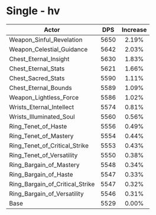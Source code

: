# Single - hv
| Actor | DPS | Increase |
|---|:---:|:---:|
|Weapon_Sinful_Revelation|5650|2.19%|
|Weapon_Celestial_Guidance|5642|2.03%|
|Chest_Eternal_Insight|5630|1.83%|
|Chest_Eternal_Stats|5621|1.66%|
|Chest_Sacred_Stats|5590|1.11%|
|Chest_Eternal_Bounds|5589|1.09%|
|Weapon_Lightless_Force|5586|1.02%|
|Wrists_Eternal_Intellect|5574|0.81%|
|Wrists_Illuminated_Soul|5560|0.56%|
|Ring_Tenet_of_Haste|5556|0.49%|
|Ring_Tenet_of_Mastery|5554|0.44%|
|Ring_Tenet_of_Critical_Strike|5553|0.43%|
|Ring_Tenet_of_Versatility|5550|0.38%|
|Ring_Bargain_of_Mastery|5548|0.34%|
|Ring_Bargain_of_Haste|5547|0.33%|
|Ring_Bargain_of_Critical_Strike|5547|0.32%|
|Ring_Bargain_of_Versatility|5546|0.31%|
|Base|5529|0.00%|
